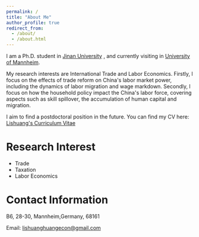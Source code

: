 ```yaml
---
permalink: /
title: "About Me"
author_profile: true
redirect_from: 
  - /about/
  - /about.html
---
```

I am a Ph.D. student in [Jinan University](https://www.jnu.edu.cn/main.htm) , and currently visiting in [University of Mannheim](https://www.vwl.uni-mannheim.de/).

My research interests are International Trade and Labor Economics. Firstly, l focus on the effects of trade reform on China's labor market power,  including the dynamics of labor migration and wage markdown. Secondly, l focus on how the household policy impact the China's labor force, covering aspects such as skill spillover, the accumulation of human capital and migration.

I aim to find a postdoctoral position in the future. You can find my CV here: [Lishuang's Curriculum Vitae](assets/CV2024_lishuang.pdf)



Research Interest
======
- Trade
- Taxation
- Labor Economics



Contact Information
======


B6, 28-30, Mannheim,Germany, 68161


Email: lishuanghuangecon@gmail.com

